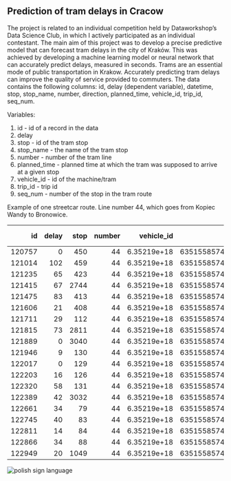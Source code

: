 ## Prediction of tram delays in Cracow

The project is related to an individual competition held by Dataworkshop’s Data Science
Club, in which I actively participated as an individual contestant. The main aim of this project was to
develop a precise predictive model that can forecast tram delays in the city of Kraków. This was
achieved by developing a machine learning model or neural network that can accurately predict
delays, measured in seconds.
Trams are an essential mode of public transportation in Krakow. Accurately predicting tram
delays can improve the quality of service provided to commuters. The data contains the following
columns: id, delay (dependent variable), datetime, stop, stop_name, number, direction,
planned_time, vehicle_id, trip_id, seq_num. 

Variables:
  
1. id - id of a record in the data
1. delay 
1. stop - id of the tram stop
1. stop_name - the name of the tram stop
1. number - number of the tram line
1. planned_time - planned time at which the tram was supposed to arrive at a given stop
1. vehicle_id - id of the machine/tram
1. trip_id - trip id
1. seq_num - number of the stop in the tram route

Example of one streetcar route. Line number 44, which goes from Kopiec Wandy to Bronowice.
  
|     id |   delay |   stop |   number |   vehicle_id |             trip_id |   seq_num |   minute |   hour |   day |   month |   rush_hours |   night_hours | is_weekend   |   time_diff | high_seq_num   |   direction_Bronowice |   direction_Bronowice Małe |   direction_Cichy Kącik |   direction_Cm. Rakowicki |   direction_Czerwone Maki P+R |   direction_Dworzec Tow. |   direction_Kombinat |   direction_Kopiec Wandy |   direction_Krowodrza Górka |   direction_Kurdwanów P+R |   direction_Mały Płaszów |   direction_Mistrzejowice |   direction_Nowy Bieżanów P+R |   direction_Os.Piastów |   direction_Prokocim |   direction_Salwator |   direction_Walcownia |   direction_Wzgórza K. |   direction_Łagiewniki |
|-------:|--------:|-------:|---------:|-------------:|--------------------:|----------:|---------:|-------:|------:|--------:|-------------:|--------------:|:-------------|------------:|:---------------|----------------------:|---------------------------:|------------------------:|--------------------------:|------------------------------:|-------------------------:|---------------------:|-------------------------:|----------------------------:|--------------------------:|-------------------------:|--------------------------:|------------------------------:|-----------------------:|---------------------:|---------------------:|----------------------:|-----------------------:|-----------------------:|
| 120757 |       0 |    450 |       44 |  6.35219e+18 | 6351558574044977929 |         1 |       58 |     15 |     2 |       7 |            1 |             0 | False        |          60 | False          |                     1 |                          0 |                       0 |                         0 |                             0 |                        0 |                    0 |                        0 |                           0 |                         0 |                        0 |                         0 |                             0 |                      0 |                    0 |                    0 |                     0 |                      0 |                      0 |
| 121014 |     102 |    459 |       44 |  6.35219e+18 | 6351558574044977929 |         2 |        1 |     16 |     2 |       7 |            1 |             0 | False        |           0 | False          |                     1 |                          0 |                       0 |                         0 |                             0 |                        0 |                    0 |                        0 |                           0 |                         0 |                        0 |                         0 |                             0 |                      0 |                    0 |                    0 |                     0 |                      0 |                      0 |
| 121235 |      65 |    423 |       44 |  6.35219e+18 | 6351558574044977929 |         3 |        7 |     16 |     2 |       7 |            1 |             0 | False        |           0 | False          |                     1 |                          0 |                       0 |                         0 |                             0 |                        0 |                    0 |                        0 |                           0 |                         0 |                        0 |                         0 |                             0 |                      0 |                    0 |                    0 |                     0 |                      0 |                      0 |
| 121415 |      67 |   2744 |       44 |  6.35219e+18 | 6351558574044977929 |         4 |       11 |     16 |     2 |       7 |            1 |             0 | False        |         120 | False          |                     1 |                          0 |                       0 |                         0 |                             0 |                        0 |                    0 |                        0 |                           0 |                         0 |                        0 |                         0 |                             0 |                      0 |                    0 |                    0 |                     0 |                      0 |                      0 |
| 121475 |      83 |    413 |       44 |  6.35219e+18 | 6351558574044977929 |         5 |       12 |     16 |     2 |       7 |            1 |             0 | False        |         -60 | False          |                     1 |                          0 |                       0 |                         0 |                             0 |                        0 |                    0 |                        0 |                           0 |                         0 |                        0 |                         0 |                             0 |                      0 |                    0 |                    0 |                     0 |                      0 |                      0 |
| 121606 |      21 |    408 |       44 |  6.35219e+18 | 6351558574044977929 |         6 |       16 |     16 |     2 |       7 |            1 |             0 | False        |         180 | False          |                     1 |                          0 |                       0 |                         0 |                             0 |                        0 |                    0 |                        0 |                           0 |                         0 |                        0 |                         0 |                             0 |                      0 |                    0 |                    0 |                     0 |                      0 |                      0 |
| 121711 |      29 |    112 |       44 |  6.35219e+18 | 6351558574044977929 |         8 |       18 |     16 |     2 |       7 |            1 |             0 | False        |          60 | False          |                     1 |                          0 |                       0 |                         0 |                             0 |                        0 |                    0 |                        0 |                           0 |                         0 |                        0 |                         0 |                             0 |                      0 |                    0 |                    0 |                     0 |                      0 |                      0 |
| 121815 |      73 |   2811 |       44 |  6.35219e+18 | 6351558574044977929 |        10 |       20 |     16 |     2 |       7 |            1 |             0 | False        |         240 | False          |                     1 |                          0 |                       0 |                         0 |                             0 |                        0 |                    0 |                        0 |                           0 |                         0 |                        0 |                         0 |                             0 |                      0 |                    0 |                    0 |                     0 |                      0 |                      0 |
| 121889 |       0 |   3040 |       44 |  6.35219e+18 | 6351558574044977929 |        11 |       23 |     16 |     2 |       7 |            1 |             0 | False        |         300 | False          |                     1 |                          0 |                       0 |                         0 |                             0 |                        0 |                    0 |                        0 |                           0 |                         0 |                        0 |                         0 |                             0 |                      0 |                    0 |                    0 |                     0 |                      0 |                      0 |
| 121946 |       9 |    130 |       44 |  6.35219e+18 | 6351558574044977929 |        12 |       24 |     16 |     2 |       7 |            1 |             0 | False        |         180 | False          |                     1 |                          0 |                       0 |                         0 |                             0 |                        0 |                    0 |                        0 |                           0 |                         0 |                        0 |                         0 |                             0 |                      0 |                    0 |                    0 |                     0 |                      0 |                      0 |
| 122017 |       0 |    129 |       44 |  6.35219e+18 | 6351558574044977929 |        13 |       26 |     16 |     2 |       7 |            1 |             0 | False        |         120 | False          |                     1 |                          0 |                       0 |                         0 |                             0 |                        0 |                    0 |                        0 |                           0 |                         0 |                        0 |                         0 |                             0 |                      0 |                    0 |                    0 |                     0 |                      0 |                      0 |
| 122203 |      16 |    126 |       44 |  6.35219e+18 | 6351558574044977929 |        15 |       30 |     16 |     2 |       7 |            1 |             0 | False        |         120 | False          |                     1 |                          0 |                       0 |                         0 |                             0 |                        0 |                    0 |                        0 |                           0 |                         0 |                        0 |                         0 |                             0 |                      0 |                    0 |                    0 |                     0 |                      0 |                      0 |
| 122320 |      58 |    131 |       44 |  6.35219e+18 | 6351558574044977929 |        16 |       32 |     16 |     2 |       7 |            1 |             0 | False        |          60 | False          |                     1 |                          0 |                       0 |                         0 |                             0 |                        0 |                    0 |                        0 |                           0 |                         0 |                        0 |                         0 |                             0 |                      0 |                    0 |                    0 |                     0 |                      0 |                      0 |
| 122389 |      42 |   3032 |       44 |  6.35219e+18 | 6351558574044977929 |        17 |       34 |     16 |     2 |       7 |            1 |             0 | False        |          60 | False          |                     1 |                          0 |                       0 |                         0 |                             0 |                        0 |                    0 |                        0 |                           0 |                         0 |                        0 |                         0 |                             0 |                      0 |                    0 |                    0 |                     0 |                      0 |                      0 |
| 122661 |      34 |     79 |       44 |  6.35219e+18 | 6351558574044977929 |        20 |       40 |     16 |     2 |       7 |            1 |             0 | False        |         120 | False          |                     1 |                          0 |                       0 |                         0 |                             0 |                        0 |                    0 |                        0 |                           0 |                         0 |                        0 |                         0 |                             0 |                      0 |                    0 |                    0 |                     0 |                      0 |                      0 |
| 122745 |      40 |     83 |       44 |  6.35219e+18 | 6351558574044977929 |        21 |       42 |     16 |     2 |       7 |            1 |             0 | False        |         300 | True           |                     1 |                          0 |                       0 |                         0 |                             0 |                        0 |                    0 |                        0 |                           0 |                         0 |                        0 |                         0 |                             0 |                      0 |                    0 |                    0 |                     0 |                      0 |                      0 |
| 122811 |      14 |     84 |       44 |  6.35219e+18 | 6351558574044977929 |        22 |       44 |     16 |     2 |       7 |            1 |             0 | False        |         120 | True           |                     1 |                          0 |                       0 |                         0 |                             0 |                        0 |                    0 |                        0 |                           0 |                         0 |                        0 |                         0 |                             0 |                      0 |                    0 |                    0 |                     0 |                      0 |                      0 |
| 122866 |      34 |     88 |       44 |  6.35219e+18 | 6351558574044977929 |        23 |       45 |     16 |     2 |       7 |            1 |             0 | False        |           0 | True           |                     1 |                          0 |                       0 |                         0 |                             0 |                        0 |                    0 |                        0 |                           0 |                         0 |                        0 |                         0 |                             0 |                      0 |                    0 |                    0 |                     0 |                      0 |                      0 |
| 122949 |      20 |   1049 |       44 |  6.35219e+18 | 6351558574044977929 |        24 |       47 |     16 |     2 |       7 |            1 |             0 | False        |           0 | True           |                     1 |                          0 |                       0 |                         0 |                             0 |                        0 |                    0 |                        0 |                           0 |                         0 |                        0 |                         0 |                             0 |                      0 |                    0 |                    0 |                     0 |                      0 |                      0 |
<p><img src="https://plikimpi.krakow.pl//zalacznik/242464/4.jpg" alt="polish sign language"></p>
